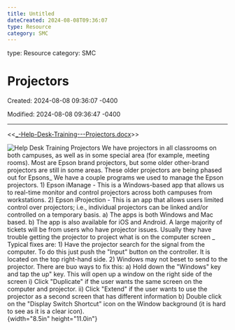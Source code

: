 ```yaml
---
title: Untitled
dateCreated: 2024-08-08T09:36:07
type: Resource
category: SMC
---
```

type: Resource
category: SMC

# Projectors

Created: 2024-08-08 09:36:07 -0400

Modified: 2024-08-08 09:36:47 -0400

---

<<[_-Help-Desk-Training---Projectors.docx](../../Attachments/_-Help-Desk-Training---Projectors.docx)>>

![Help Desk Training Projectors We have projectors in all classrooms on both campuses, as well as in some special area (for example, meeting rooms). Most are Epson brand projectors, but some older other-brand projectors are still in some areas. These older projectors are being phased out for Epsons_ We have a couple programs we used to manage the Epson projectors. 1) Epson iManage - This is a Windows-based app that allows us to real-time monitor and control projectors across both campuses from workstations. 2) Epson iProjection - This is an app that allows users limited control over projectors; i.e., individual projectors can be linked and/or controlled on a temporary basis. a) The apps is both Windows and Mac based. b) The app is also available for iOS and Android. A large majority of tickets will be from users who have projector issues. Usually they have trouble getting the projector to project what is on the computer screen _ Typical fixes are: 1) Have the projector search for the signal from the computer. To do this just push the "Input" button on the controller. It is located on the top right-hand side. 2) Windows may not beset to send to the projector. There are buo ways to fix this: a) Hold down the "Windows" key and tap the up" key. This will open up a window on the right side of the screen i) Click "Duplicate" if the user wants the same screen on the computer and projector. ii) Click "Extend" if the user wants to use the projector as a second screen that has different information b) Double click on the "Display Switch Shortcut" icon on the Window background (it is hard to see as it is a clear icon). ](../../Attachments/Help-Desk-Projectors-image1.png){width="8.5in" height="11.0in"}



